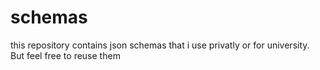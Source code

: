 # schemas
this repository contains json schemas that i use privatly or for university. But feel free to reuse them 

